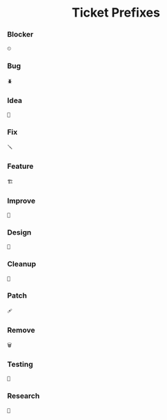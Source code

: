 
<div align = center>

# Ticket Prefixes

</div>

### Blocker

```
⏲ 
```

### Bug

```
🪲 
```

### Idea

```
💭 
```

### Fix

```
🪛 
```

### Feature

```
🏗 
```

### Improve

```
🔨 
```

### Design

```
🎨 
```

### Cleanup

```
🧹 
```

### Patch

```
🩹 
```

### Remove

```
🗑 
```

### Testing

```
🧪 
```

### Research

```
🔬 
```

<br>
